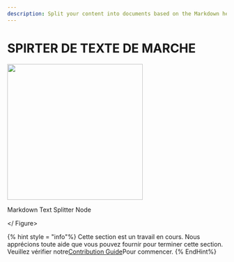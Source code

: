 ```yaml
---
description: Split your content into documents based on the Markdown headers.
---
```


# SPIRTER DE TEXTE DE MARCHE

<gigne> <img src = "../../../. GitBook / Assets / Image (153) .png" alt = "" width = "311"> <Figcaption> <p> Markdown Text Splitter Node </p> </gigcaption> </ Figure>

{% hint style = "info"%}
Cette section est un travail en cours. Nous apprécions toute aide que vous pouvez fournir pour terminer cette section. Veuillez vérifier notre[Contribution Guide](broken-reference)Pour commencer.
{% EndHint%}
